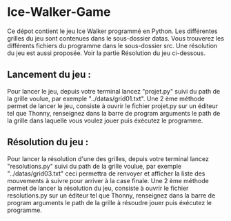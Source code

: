 # Ice-Walker-Game

Ce dépot contient le jeu Ice Walker programmé en Python. 
Les différentes grilles du jeu sont contenues dans le sous-dossier datas. Vous trouverez les différents fichiers du programme dans le sous-dossier src.
Une résolution du jeu est aussi proposée. Voir la partie Résolution du jeu ci-dessous.

## Lancement du jeu : 

Pour lancer le jeu, depuis votre terminal lancez "projet.py" suivi du path de la grille voulue, par exemple "../datas/grid01.txt".
Une 2 ème méthode permet de lancer le jeu, consiste à ouvrir le fichier projet.py sur un éditeur tel que Thonny, renseignez dans la barre de program arguments le path de la grille dans laquelle vous voulez jouer puis éxécutez le programme.

## Résolution du jeu : 

Pour lancer la résolution d'une des grilles, depuis votre terminal lancez "resolutions.py" suivi du path de la grille voulue, par exemple "../datas/grid03.txt" ceci permettra de renvoyer et afficher la liste des mouvements à suivre pour arriver à la case finale.
Une 2 ème méthode permet de lancer la résolution du jeu, consiste à ouvrir le fichier resolutions.py sur un éditeur tel que Thonny, renseignez dans la barre de program arguments le path de la grille à résoudre jouer puis éxécutez le programme.



